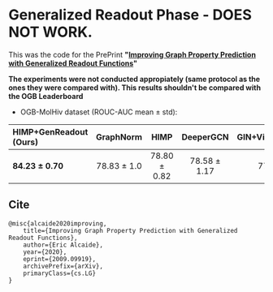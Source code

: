 # Generalized Readout Phase - DOES NOT WORK. 
This was the code for the PrePrint **"[Improving Graph Property Prediction with Generalized Readout Functions]()"**


**The experiments were not conducted appropiately (same protocol as the ones they were compared with). This results shouldn't be compared with the OGB Leaderboard**



* OGB-MolHiv dataset (ROUC-AUC mean &#177; std): 

| **HIMP+GenReadout (Ours)** | GraphNorm | HIMP | DeeperGCN | GIN+VirtualNodes |
| :------------------------- | :-------: |:---: | :-------: | ---------------: | 
| **84.23 &#177; 0.70**   | 78.83 &#177; 1.0 | 78.80 &#177; 0.82 | 78.58 &#177; 1.17 | 77.07 &#177; 1.49 |


## Cite

```
@misc{alcaide2020improving,
    title={Improving Graph Property Prediction with Generalized Readout Functions},
    author={Eric Alcaide},
    year={2020},
    eprint={2009.09919},
    archivePrefix={arXiv},
    primaryClass={cs.LG}
}
```
